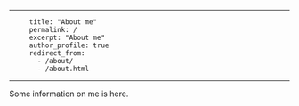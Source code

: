   ---
  		 title: "About me"
		 permalink: /
		 excerpt: "About me"
		 author_profile: true
		 redirect_from: 
		   - /about/
		   - /about.html

 ---

Some information on me is here.
